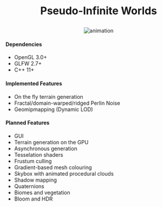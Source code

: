  # <p align="center"> Pseudo-Infinite Worlds </p>
 <p align="center"> <img src="https://i.imgur.com/bMCnCEP.png" alt="animation" /> </p>

#### Dependencies

- OpenGL 3.0+  
- GLFW 2.7+  
- C++ 11+

#### Implemented Features
- On the fly terrain generation
- Fractal/domain-warped/ridged Perlin Noise
- Geomipmapping (Dynamic LOD)

#### Planned Features
- GUI
- Terrain generation on the GPU
- Asynchronous generation
- Tesselation shaders
- Frustum culling
- Gradient-based mesh colouring
- Skybox with animated procedural clouds
- Shadow mapping
- Quaternions
- Biomes and vegetation
- Bloom and HDR
